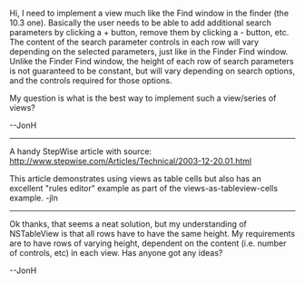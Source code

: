 Hi, I need to implement a view much like the Find window in the finder (the 10.3 one). Basically the user needs to be able to add additional search parameters by clicking a + button, remove them by clicking a - button, etc. The content of the search parameter controls in each row will vary depending on the selected parameters, just like in the Finder Find window. Unlike the Finder Find window, the height of each row of search parameters is not guaranteed to be constant, but will vary depending on search options, and the controls required for those options. 

My question is what is the best way to implement such a view/series of views?

--JonH

----

A handy StepWise article with source:
http://www.stepwise.com/Articles/Technical/2003-12-20.01.html

This article demonstrates using views as table cells but also has an excellent "rules editor" example as part of the views-as-tableview-cells example. -jln

----

Ok thanks, that seems a neat solution, but my understanding of NSTableView is that all rows have to have the same height. My requirements are to have rows of varying height, dependent on the content (i.e. number of controls, etc) in each view. Has anyone got any ideas?

--JonH
